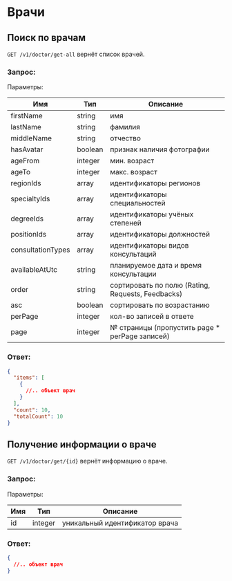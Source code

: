 # Врачи

## Поиск по врачам

`GET /v1/doctor/get-all` вернёт список врачей.

### Запрос:

Параметры: 

Имя | Тип | Описание
--- | --- | ---
firstName | string | имя
lastName | string | фамилия
middleName | string | отчество
hasAvatar | boolean | признак наличия фотографии
ageFrom | integer | мин. возраст
ageTo | integer | макс. возраст
regionIds | array | идентификаторы регионов
specialtyIds | array | идентификаторы специальностей
degreeIds | array | идентификаторы учёных степеней
positionIds | array | идентификаторы должностей
consultationTypes | array | идентификаторы видов консультаций
availableAtUtc | string | планируемое дата и время консультации
order | string | сортировать по полю (Rating, Requests, Feedbacks)
asc | boolean | сортировать по возрастанию
perPage | integer | кол-во записей в ответе
page | integer | № страницы (пропустить page * perPage записей)

### Ответ:

```json
{
  "items": [
    {
      //.. объект врач
    }
  ],
  "count": 10,
  "totalCount": 10
}
```

## Получение информации о враче

`GET /v1/doctor/get/{id}` вернёт информацию о враче.

### Запрос:

Параметры: 

Имя | Тип | Описание
--- | --- | ---
id | integer | уникальный идентификатор врача

### Ответ:

```json
{
  //.. объект врач
}
```
